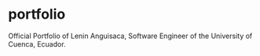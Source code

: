 # portfolio
Official Portfolio of Lenin Anguisaca, Software Engineer of the University of Cuenca, Ecuador.
